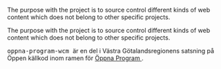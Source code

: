 
<td id="wikicontent" class="psdescription">
  <p>
    The purpose with the project is to source control different kinds of web content which does not belong to other specific projects. 
  </p>
</td>

<td id="wikicontent" class="psdescription">
  <p>
    The purpose with the project is to source control different kinds of web content which does not belong to other specific projects. 
  </p>
</td>

  <p>
    <tt>
      oppna-program-wcm
    </tt>
     är en del i Västra Götalandsregionens satsning på Öppen källkod inom ramen för 
    <a href="https://github.com/Vastra-Gotalandsregionen//oppna-program">
      Öppna Program
    </a>
    . 
  </p>
